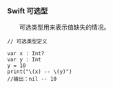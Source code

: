 ### Swift 可选型

　　可选类型用来表示值缺失的情况。
```
// 可选类型定义

var x : Int?
var y : Int
y = 10
print("\(x) -- \(y)")
//输出：nil -- 10
```













